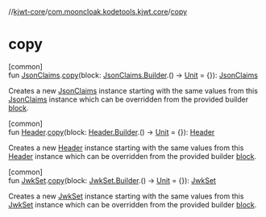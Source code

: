 //[kjwt-core](../../index.md)/[com.mooncloak.kodetools.kjwt.core](index.md)/[copy](copy.md)

# copy

[common]\
fun [JsonClaims](-json-claims/index.md).[copy](copy.md)(block: [JsonClaims.Builder](-json-claims/-builder/index.md).() -&gt; [Unit](https://kotlinlang.org/api/latest/jvm/stdlib/kotlin/-unit/index.html) = {}): [JsonClaims](-json-claims/index.md)

Creates a new [JsonClaims](-json-claims/index.md) instance starting with the same values from this [JsonClaims](-json-claims/index.md) instance which can be overridden from the provided builder [block](copy.md).

[common]\
fun [Header](-header/index.md).[copy](copy.md)(block: [Header.Builder](-header/-builder/index.md).() -&gt; [Unit](https://kotlinlang.org/api/latest/jvm/stdlib/kotlin/-unit/index.html) = {}): [Header](-header/index.md)

Creates a new [Header](-header/index.md) instance starting with the same values from this [Header](-header/index.md) instance which can be overridden from the provided builder [block](copy.md).

[common]\
fun [JwkSet](-jwk-set/index.md).[copy](copy.md)(block: [JwkSet.Builder](-jwk-set/-builder/index.md).() -&gt; [Unit](https://kotlinlang.org/api/latest/jvm/stdlib/kotlin/-unit/index.html) = {}): [JwkSet](-jwk-set/index.md)

Creates a new [JwkSet](-jwk-set/index.md) instance starting with the same values from this [JwkSet](-jwk-set/index.md) instance which can be overridden from the provided builder [block](copy.md).

